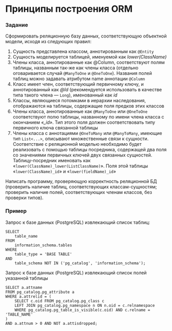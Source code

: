 # Принципы построения ORM
### Задание
Сформировать реляционную базу данных, соответствующую объектной модели, исходя из следующих правил:
1. Сущность представлена классом, аннотированным как `@Entity`
2. Сущность моделируется таблицей, именуемой как _lower(ClassName)_
3. Члены класса, аннотированные как @Column, соответствуют полям таблицы, названным так-же как члены класса (отдельно оговаривается случай `@ManyToOne` и `@OneToOne`). Названия полей таблиц можно задавать атрибутом name аннотации `@Column`
4. Класс имеет член, соответствующий первичному ключу, и аннотированный как _@Id_ (рекомендуется использовать в качестве типа такого члена — `Long`), именованный как _id_
5. Классы, являющиеся потомками в иерархии наследования, отображаются на таблицы, содержащие поля предков этих классов
6. Члены класса, аннотированные как `@ManyToOne` или `@OneToOne` соответствуют полю таблицы, названному по имени члена класса с окончанием _«\_id»_. Тип этого поля должен соответствовать типу первичного ключа связанной таблицы
7. Члены класса с аннотациями `@OneToMany` или `@ManyToMany`, имеющие тип `List<...>`, описывают множественные связи к сущности. Соответствие с реляционной моделью необходимо будет реализовать с помощью таблицы посредника, содержащей два поля со значениями первичных ключей двух связанных сущностей. Таблицу-посредник именовать как «`lower(ClassName)_lower(ListClassName)`». Поля этой таблицы «`lower(ClassName)_id`» и «`lower(fieldName)_id`»

Написать программу, проверяющую корректность реляционной БД (проверить наличие таблиц, соответствующих классам-сущностям; проверить наличие полей, соответствующих членам классов, без проверки типов).

### Пример
Запрос к базе данных (PostgreSQL) извлекающий список таблиц:

```postgresql
SELECT
    table_name
FROM
    information_schema.tables
WHERE
    table_type = 'BASE TABLE'
AND
    table_schema NOT IN ('pg_catalog', 'information_schema');
```

Запрос к базе данных (PostgreSQL) извлекающий список полей указанной таблицы

```postgresql
SELECT a.attname
FROM pg_catalog.pg_attribute a
WHERE a.attrelid = (
	SELECT c.oid FROM pg_catalog.pg_class c 
	LEFT JOIN pg_catalog.pg_namespace n ON n.oid = c.relnamespace
	WHERE pg_catalog.pg_table_is_visible(c.oid) AND c.relname = 'TABLE_NAME'
)
AND a.attnum > 0 AND NOT a.attisdropped;
```
